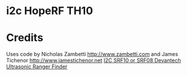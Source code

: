 i2c HopeRF TH10
===============


Credits
=======
Uses code by Nicholas Zambetti <http://www.zambetti.com> and James Tichenor <http://www.jamestichenor.net> [I2C SRF10 or SRF08 Devantech Ultrasonic Ranger Finder](https://www.arduino.cc/en/Tutorial/SFRRangerReader)

